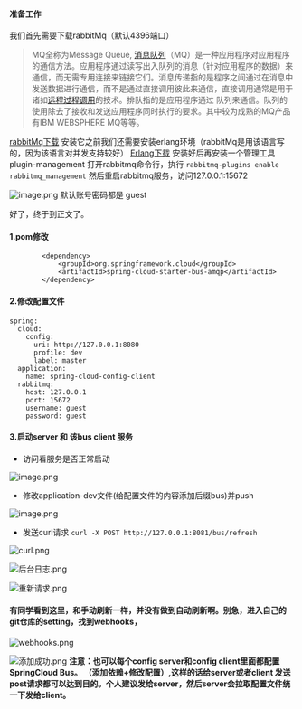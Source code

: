 ####   准备工作
我们首先需要下载rabbitMq（默认4396端口）
>MQ全称为Message Queue,
 [消息队列](https://baike.baidu.com/item/%E6%B6%88%E6%81%AF%E9%98%9F%E5%88%97)（MQ）是一种应用程序对应用程序的通信方法。应用程序通过读写出入队列的消息（针对应用程序的数据）来通信，而无需专用连接来链接它们。消息传递指的是程序之间通过在消息中发送数据进行通信，而不是通过直接调用彼此来通信，直接调用通常是用于诸如[远程过程调用](https://baike.baidu.com/item/%E8%BF%9C%E7%A8%8B%E8%BF%87%E7%A8%8B%E8%B0%83%E7%94%A8)的技术。排队指的是应用程序通过 队列来通信。队列的使用除去了接收和发送应用程序同时执行的要求。其中较为成熟的MQ产品有IBM WEBSPHERE MQ等等。

[rabbitMq下载](http://www.rabbitmq.com/install-windows.html)
安装它之前我们还需要安装erlang环境（rabbitMq是用该语言写的，因为该语言对并发支持较好）
[Erlang下载](http://www.erlang.org/downloads)
安装好后再安装一个管理工具plugin-management
打开rabbitmq命令行，执行
`rabbitmq-plugins enable rabbitmq_management`
然后重启rabbitmq服务，访问127.0.0.1:15672

![image.png](http://upload-images.jianshu.io/upload_images/5786888-1d8c22ba1e14e046.png?imageMogr2/auto-orient/strip%7CimageView2/2/w/1240)
默认账号密码都是  guest

好了，终于到正文了。
####   1.pom修改
```
        <dependency>
			<groupId>org.springframework.cloud</groupId>
			<artifactId>spring-cloud-starter-bus-amqp</artifactId>
		</dependency>
```
####   2.修改配置文件
```
spring:
  cloud:
    config:
      uri: http://127.0.0.1:8080
      profile: dev
      label: master
  application:
    name: spring-cloud-config-client
  rabbitmq:
    host: 127.0.0.1
    port: 15672
    username: guest
    password: guest
```

####   3.启动server 和 该bus client 服务
* 访问看服务是否正常启动

![image.png](http://upload-images.jianshu.io/upload_images/5786888-fd5668dea2557297.png?imageMogr2/auto-orient/strip%7CimageView2/2/w/1240)
* 修改application-dev文件(给配置文件的内容添加后缀bus)并push

![image.png](http://upload-images.jianshu.io/upload_images/5786888-0788a8f0e263e801.png?imageMogr2/auto-orient/strip%7CimageView2/2/w/1240)
* 发送curl请求
`curl -X POST http://127.0.0.1:8081/bus/refresh`

![curl.png](http://upload-images.jianshu.io/upload_images/5786888-db87426f54b964a8.png?imageMogr2/auto-orient/strip%7CimageView2/2/w/1240)

![后台日志.png](http://upload-images.jianshu.io/upload_images/5786888-5c00915e1710e5f5.png?imageMogr2/auto-orient/strip%7CimageView2/2/w/1240)

![重新请求.png](http://upload-images.jianshu.io/upload_images/5786888-a887c79a820eb971.png?imageMogr2/auto-orient/strip%7CimageView2/2/w/1240)
####   有同学看到这里，和手动刷新一样，并没有做到自动刷新啊。别急，进入自己的git仓库的setting，找到webhooks，

![webhooks.png](http://upload-images.jianshu.io/upload_images/5786888-c5e9b0132eae465c.png?imageMogr2/auto-orient/strip%7CimageView2/2/w/1240)

![添加成功.png](http://upload-images.jianshu.io/upload_images/5786888-8018a8e3b4dcb357.png?imageMogr2/auto-orient/strip%7CimageView2/2/w/1240)
**注意：也可以每个config server和config client里面都配置SpringCloud Bus。
（添加依赖+修改配置）,这样的话给server或者client 发送post请求都可以达到目的。个人建议发给server，然后server会拉取配置文件统一下发给client。**
